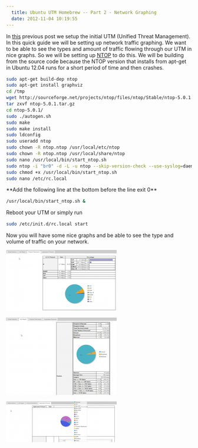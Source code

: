 ```yaml
---
  title: Ubuntu UTM Homebrew -- Part 2 - Network Graphing
  date: 2012-11-04 10:19:55
---
```


In [this](http://everythingshouldbevirtual.com/ubuntu-utm-homebrew "http\://everythingshouldbevirtual.com/ubuntu-utm-homebrew") previous post we
setup the initial UTM (Unified Threat Management). In this quick guide we will
be setting up network traffic graphing. We want to be able to see the types and
amount of traffic flowing through our UTM in nice graphs. So we will be setting up
[NTOP](http://www.ntop.org/ "http\://www.ntop.org/") to do this. We will
be building from the source code because the NTOP version that installs
from apt-get in Ubuntu 12.04 runs for a short period of time and then
crashes.

```bash
sudo apt-get build-dep ntop
sudo apt-get install graphviz
cd /tmp
wget http://sourceforge.net/projects/ntop/files/ntop/Stable/ntop-5.0.1.tar.gz
tar zxvf ntop-5.0.1.tar.gz
cd ntop-5.0.1/
sudo ./autogen.sh
sudo make
sudo make install
sudo ldconfig
sudo useradd ntop
sudo chown -R ntop.ntop /usr/local/etc/ntop
sudo chown -R ntop.ntop /usr/local/share/ntop
sudo nano /usr/local/bin/start_ntop.sh
sudo ntop -i "br0" -d -L -u ntop --skip-version-check --use-syslog=daemon --set-admin-password={your_admin_password}
sudo chmod +x /usr/local/bin/start_ntop.sh
sudo nano /etc/rc.local
```

\*\*Add the following line at the bottom before the line exit 0\*\*

```bash
/usr/local/bin/start_ntop.sh &
```

Reboot your UTM or simply run

```bash
sudo /etc/init.d/rc.local start
```

Now you will have some nice graphs and be able to see the type and
volume of traffic on your network.

![](../../assets/10-12-26-300x167.png "10-12-26")

![](../../assets/10-12-09-300x210.png "10-12-09")

![](../../assets/10-12-34-300x111.png "10-12-34")

